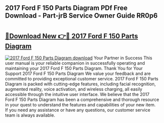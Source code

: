 ## 2017 Ford F 150 Parts Diagram PDf Free Download - Part-jrB Service Owner Guide RR0p6

# <h2><a href="http://dfturv.blite.top/?on=2017+Ford+F+150+Parts+Diagram">🔗Download New 👉🔴 2017 Ford F 150 Parts Diagram</a></h2>

[![2017 Ford F 150 Parts Diagram download](https://i.imgur.com/lujVjoI.png)](http://dfturv.blite.top/?on=2017+Ford+F+150+Parts+Diagram)
Your Partner in Success This user manual is your reliable companion in successfully operating and maintaining your 2017 Ford F 150 Parts Diagram. Thank You for Your Support 2017 Ford F 150 Parts Diagram We value your feedback and are committed to providing exceptional customer service. 2017 Ford F 150 Parts Diagram is packed with cutting-edge features, including facial recognition, augmented reality, voice activation, and wireless charging, all easily accessible through the intuitive user interface. We believe that the 2017 Ford F 150 Parts Diagram has been a comprehensive and thorough resource in your quest to understand the features and capabilities of your new item. If you need any assistance or have any questions, our customer service team is always available.
